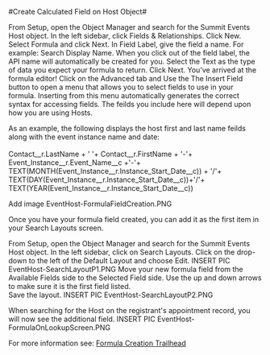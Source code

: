 #Create Calculated Field on Host Object#

From Setup, open the Object Manager and search for the Summit Events Host object.
In the left sidebar, click Fields & Relationships.
Click New.
Select Formula and click Next.
In Field Label, give the field a name.  For example: Search Display Name.
When you click out of the field label, the API name will automatically be created for you.
Select the Text as the type of data you expect your formula to return.
Click Next. You’ve arrived at the formula editor! 
Click on the Advanced tab and Use the The Insert Field button to open a menu that allows you to select fields to use in your formula. Inserting from this menu automatically generates the correct syntax for accessing fields. The feilds you include here will depend upon how you are using Hosts.

As an example, the following displays the host first and last name feilds along with the event instance name and date:<br><br>
Contact__r.LastName + ' '+ Contact__r.FirstName + '-'+  Event_Instance__r.Event_Name__c +'-'+ TEXT(MONTH(Event_Instance__r.Instance_Start_Date__c)) + '/'+
TEXT(DAY(Event_Instance__r.Instance_Start_Date__c))+'/'+
TEXT(YEAR(Event_Instance__r.Instance_Start_Date__c))



Add image EventHost-FormulaFieldCreation.PNG

Once you have your formula field created, you can add it as the first item in your Search Layouts screen.

From Setup, open the Object Manager and search for the Summit Events Host object.
In the left sidebar, click on Search Layouts. 
Click on the drop-down to the left of the Default Layout and choose Edit.
INSERT PIC EventHost-SearchLayoutP1.PNG
Move your new formula field from the Available Fields side to the Selected Field side.  Use the up and down arrows to make sure it is the first field listed.  
Save the layout.
INSERT PIC EventHost-SearchLayoutP2.PNG

When searching for the Host on the registrant's appointment record, you will now see the additional field.
INSERT PIC EventHost-FormulaOnLookupScreen.PNG



For more information see: [Formula Creation Trailhead](https://trailhead.salesforce.com/content/learn/modules/point_click_business_logic/formula_fields)
